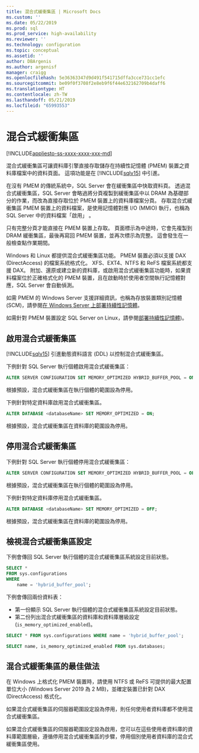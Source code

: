 ```yaml
---
title: 混合式緩衝集區 | Microsoft Docs
ms.custom: ''
ms.date: 05/22/2019
ms.prod: sql
ms.prod_service: high-availability
ms.reviewer: ''
ms.technology: configuration
ms.topic: conceptual
ms.assetid: ''
author: DBArgenis
ms.author: argenisf
manager: craigg
ms.openlocfilehash: 5e36363347d9d491f541715dffa3cce731cc1efc
ms.sourcegitcommit: be09f0f3708f2e8eb9f6f44e632162709b4daff6
ms.translationtype: HT
ms.contentlocale: zh-TW
ms.lasthandoff: 05/21/2019
ms.locfileid: "65993553"
---
```

# <a name="hybrid-buffer-pool"></a>混合式緩衝集區
[!INCLUDE[appliesto-ss-xxxx-xxxx-xxx-md](../../includes/appliesto-ss-xxxx-xxxx-xxx-md.md)]

混合式緩衝集區可讓資料庫引擎直接存取儲存在持續性記憶體 (PMEM) 裝置之資料庫檔案中的資料頁面。 這項功能是在 [!INCLUDE[sqlv15](../../includes/sssqlv15-md.md)] 中引進。

在沒有 PMEM 的傳統系統中，SQL Server 會在緩衝集區中快取資料頁。 透過混合式緩衝集區，SQL Server 會略過將分頁複製到緩衝集區中以 DRAM 為基礎部分的作業，而改為直接存取位於 PMEM 裝置上的資料庫檔案分頁。 存取混合式緩衝集區 PMEM 裝置上的資料檔案，是使用記憶體對應 I/O (MMIO) 執行，也稱為 SQL Server 中的資料檔案「啟用」  。

只有完整分頁才能直接在 PMEM 裝置上存取。 頁面標示為中途時，它會先複製到 DRAM 緩衝集區，最後再寫回 PMEM 裝置，並再次標示為完整。 這會發生在一般檢查點作業期間。

Windows 和 Linux 都提供混合式緩衝集區功能。 PMEM 裝置必須以支援 DAX (DirectAccess) 的檔案系統格式化。 XFS、EXT4、NTFS 和 ReFS 檔案系統都支援 DAX。 附加、還原或建立新的資料庫，或啟用混合式緩衝集區功能時，如果資料檔案位於正確格式化的 PMEM 裝置，且在啟動時於使用者空間執行記憶體對應，SQL Server 會自動偵測。

如需 PMEM 的 Windows Server 支援詳細資訊，也稱為存放裝置類別記憶體 (SCM)，請參閱[在 Windows Server 上部署持續性記憶體](/windows-server/storage/storage-spaces/deploy-pmem/)。

如需針對 PMEM 裝置設定 SQL Server on Linux，請參閱[部署持續性記憶體](../../linux/sql-server-linux-configure-pmem.md))。

## <a name="enable-hybrid-buffer-pool"></a>啟用混合式緩衝集區

[!INCLUDE[sqlv15](../../includes/sssqlv15-md.md)] 引進動態資料語言 (DDL) 以控制混合式緩衝集區。

下例針對 SQL Server 執行個體啟用混合式緩衝集區：

```sql
ALTER SERVER CONFIGURATION SET MEMORY_OPTIMIZED HYBRID_BUFFER_POOL = ON;
```

根據預設，混合式緩衝集區在執行個體的範圍設為停用。

下例針對特定資料庫啟用混合式緩衝集區。

```sql
ALTER DATABASE <databaseName> SET MEMORY_OPTIMIZED = ON;
```

根據預設，混合式緩衝集區在資料庫的範圍設為停用。

## <a name="disable-hybrid-buffer-pool"></a>停用混合式緩衝集區

下例針對 SQL Server 執行個體停用混合式緩衝集區：

```sql
ALTER SERVER CONFIGURATION SET MEMORY_OPTIMIZED HYBRID_BUFFER_POOL = OFF;
```

根據預設，混合式緩衝集區在執行個體的範圍設為停用。

下例針對特定資料庫停用混合式緩衝集區。

```sql
ALTER DATABASE <databaseName> SET MEMORY_OPTIMIZED = OFF;
```

根據預設，混合式緩衝集區在資料庫的範圍設為停用。

## <a name="view-hybrid-buffer-pool-configuration"></a>檢視混合式緩衝集區設定

下例會傳回 SQL Server 執行個體的混合式緩衝集區系統設定目前狀態。

```sql
SELECT *
FROM sys.configurations
WHERE
    name = 'hybrid_buffer_pool';
```

下例會傳回兩份資料表：

- 第一份顯示 SQL Server 執行個體的混合式緩衝集區系統設定目前狀態。
- 第二份列出混合式緩衝集區的資料庫和資料庫層級設定 (`is_memory_optimized_enabled`)。

```sql
SELECT * FROM sys.configurations WHERE name = 'hybrid_buffer_pool';

SELECT name, is_memory_optimized_enabled FROM sys.databases;
```

## <a name="best-practices-for-hybrid-buffer-pool"></a>混合式緩衝集區的最佳做法

在 Windows 上格式化 PMEM 裝置時，請使用 NTFS 或 ReFS 可提供的最大配置單位大小 (Windows Server 2019 為 2 MB)，並確定裝置已針對 DAX (DirectAccess) 格式化。

如果混合式緩衝集區的伺服器範圍設定設為停用，則任何使用者資料庫都不使用混合式緩衝集區。

如果混合式緩衝集區的伺服器範圍設定設為啟用，您可以在這些使用者資料庫的資料庫範圍層級，遵循停用混合式緩衝集區的步驟，停用個別使用者資料庫的混合式緩衝集區使用。